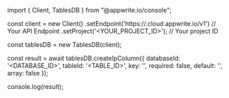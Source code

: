 import { Client, TablesDB } from "@appwrite.io/console";

const client = new Client()
    .setEndpoint('https://<REGION>.cloud.appwrite.io/v1') // Your API Endpoint
    .setProject('<YOUR_PROJECT_ID>'); // Your project ID

const tablesDB = new TablesDB(client);

const result = await tablesDB.createIpColumn({
    databaseId: '<DATABASE_ID>',
    tableId: '<TABLE_ID>',
    key: '',
    required: false,
    default: '',
    array: false
});

console.log(result);
